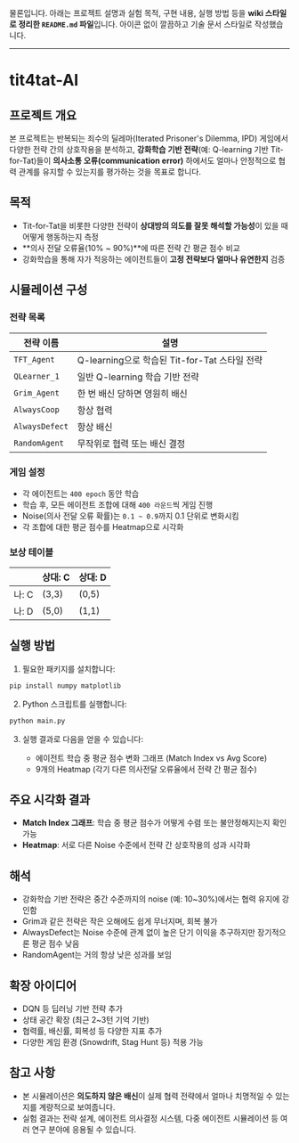 물론입니다. 아래는 프로젝트 설명과 실험 목적, 구현 내용, 실행 방법 등을 **wiki 스타일로 정리한 `README.md` 파일**입니다. 아이콘 없이 깔끔하고 기술 문서 스타일로 작성했습니다.

---

# tit4tat-AI

## 프로젝트 개요

본 프로젝트는 반복되는 죄수의 딜레마(Iterated Prisoner's Dilemma, IPD) 게임에서 다양한 전략 간의 상호작용을 분석하고, **강화학습 기반 전략**(예: Q-learning 기반 Tit-for-Tat)들이 **의사소통 오류(communication error)** 하에서도 얼마나 안정적으로 협력 관계를 유지할 수 있는지를 평가하는 것을 목표로 합니다.

## 목적

* Tit-for-Tat을 비롯한 다양한 전략이 **상대방의 의도를 잘못 해석할 가능성**이 있을 때 어떻게 행동하는지 측정
* \*\*의사 전달 오류율(10% \~ 90%)\*\*에 따른 전략 간 평균 점수 비교
* 강화학습을 통해 자가 적응하는 에이전트들이 **고정 전략보다 얼마나 유연한지** 검증

## 시뮬레이션 구성

### 전략 목록

| 전략 이름          | 설명                                  |
| -------------- | ----------------------------------- |
| `TFT_Agent`    | Q-learning으로 학습된 Tit-for-Tat 스타일 전략 |
| `QLearner_1`   | 일반 Q-learning 학습 기반 전략              |
| `Grim_Agent`   | 한 번 배신 당하면 영원히 배신                   |
| `AlwaysCoop`   | 항상 협력                               |
| `AlwaysDefect` | 항상 배신                               |
| `RandomAgent`  | 무작위로 협력 또는 배신 결정                    |

### 게임 설정

* 각 에이전트는 `400 epoch` 동안 학습
* 학습 후, 모든 에이전트 조합에 대해 `400 라운드`씩 게임 진행
* Noise(의사 전달 오류 확률)는 `0.1 ~ 0.9`까지 0.1 단위로 변화시킴
* 각 조합에 대한 평균 점수를 Heatmap으로 시각화

### 보상 테이블

|      | 상대: C | 상대: D |
| ---- | ----- | ----- |
| 나: C | (3,3) | (0,5) |
| 나: D | (5,0) | (1,1) |

## 실행 방법

1. 필요한 패키지를 설치합니다:

```bash
pip install numpy matplotlib
```

2. Python 스크립트를 실행합니다:

```bash
python main.py
```

3. 실행 결과로 다음을 얻을 수 있습니다:

   * 에이전트 학습 중 평균 점수 변화 그래프 (Match Index vs Avg Score)
   * 9개의 Heatmap (각기 다른 의사전달 오류율에서 전략 간 평균 점수)

## 주요 시각화 결과

* **Match Index 그래프**: 학습 중 평균 점수가 어떻게 수렴 또는 불안정해지는지 확인 가능
* **Heatmap**: 서로 다른 Noise 수준에서 전략 간 상호작용의 성과 시각화

## 해석

* 강화학습 기반 전략은 중간 수준까지의 noise (예: 10\~30%)에서는 협력 유지에 강인함
* Grim과 같은 전략은 작은 오해에도 쉽게 무너지며, 회복 불가
* AlwaysDefect는 Noise 수준에 관계 없이 높은 단기 이익을 추구하지만 장기적으론 평균 점수 낮음
* RandomAgent는 거의 항상 낮은 성과를 보임

## 확장 아이디어

* DQN 등 딥러닝 기반 전략 추가
* 상태 공간 확장 (최근 2\~3턴 기억 기반)
* 협력률, 배신률, 회복성 등 다양한 지표 추가
* 다양한 게임 환경 (Snowdrift, Stag Hunt 등) 적용 가능

## 참고 사항

* 본 시뮬레이션은 **의도하지 않은 배신**이 실제 협력 전략에서 얼마나 치명적일 수 있는지를 계량적으로 보여줍니다.
* 실험 결과는 전략 설계, 에이전트 의사결정 시스템, 다중 에이전트 시뮬레이션 등 여러 연구 분야에 응용될 수 있습니다.
